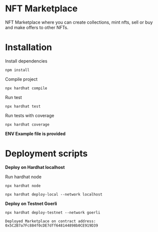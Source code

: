 # NFT Marketplace

NFT Marketplace where you can create collections, mint nfts, sell or buy and make offers to other NFTs.

# Installation

Install dependencies

```shell
npm install
```

Compile project

```shell
npx hardhat compile
```

Run test

```shell
npx hardhat test
```

Run tests with coverage 

```shell
npx hardhat coverage
```

**ENV Example file is provided**

# Deployment scripts

**Deploy on Hardhat localhost** 

Run hardhat node

```shell
npx hardhat node
```

```shell
npx hardhat deploy-local --network localhost
```

**Deploy on Testnet Goerli**

```shell
npx hardhat deploy-testnet --network goerli
```

```shell
Deployed Marketplace on contract address: 0x5C2B7a7Fc884f0cDE7dff648144898b0CE919D39
```
